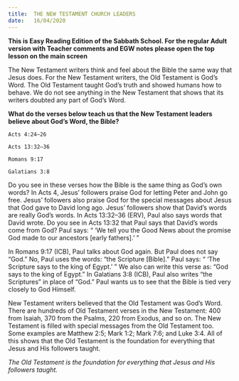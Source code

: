 ```yaml
---
title:  THE NEW TESTAMENT CHURCH LEADERS
date:   16/04/2020
---
```


**This is Easy Reading Edition of the Sabbath School. For the regular Adult version with Teacher comments and EGW notes please open the top lesson on the main screen** 

The New Testament writers think and feel about the Bible the same way that Jesus does. For the New Testament writers, the Old Testament is God’s Word. The Old Testament taught God’s truth and showed humans how to behave. We do not see anything in the New Testament that shows that its writers doubted any part of God’s Word.

**What do the verses below teach us that the New Testament leaders believe about God’s Word, the Bible?**

`Acts 4:24–26`

`Acts 13:32–36`

`Romans 9:17`

`Galatians 3:8`

Do you see in these verses how the Bible is the same thing as God’s own words? In Acts 4, Jesus’ followers praise God for letting Peter and John go free. Jesus’ followers also praise God for the special messages about Jesus that God gave to David long ago. Jesus’ followers show that David’s words are really God’s words. In Acts 13:32–36 (ERV), Paul also says words that David wrote. Do you see in Acts 13:32 that Paul says that David’s words come from God? Paul says: “ ‘We tell you the Good News about the promise God made to our ancestors [early fathers].’ ”

In Romans 9:17 (ICB), Paul talks about God again. But Paul does not say “God.” No, Paul uses the words: “the Scripture [Bible].” Paul says: “ ‘The Scripture says to the king of Egypt.’ ” We also can write this verse as: “God says to the king of Egypt.” In Galatians 3:8 (ICB), Paul also writes “the Scriptures” in place of “God.” Paul wants us to see that the Bible is tied very closely to God Himself.

New Testament writers believed that the Old Testament was God’s Word. There are hundreds of Old Testament verses in the New Testament: 400 from Isaiah, 370 from the Psalms, 220 from Exodus, and so on. The New Testament is filled with special messages from the Old Testament too. Some examples are Matthew 2:5; Mark 1:2; Mark 7:6; and Luke 3:4. All of this shows that the Old Testament is the foundation for everything that Jesus and His followers taught.

_The Old Testament is the foundation for everything that Jesus and His followers taught._
